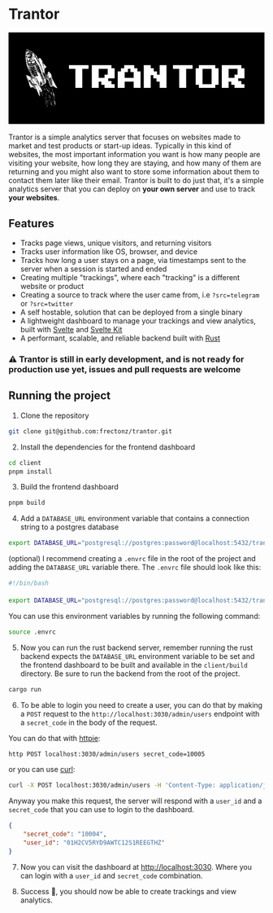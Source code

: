 # Trantor

![logo](./logo.png)

Trantor is a simple analytics server that focuses on websites made to market and test products or start-up ideas. Typically in this kind of websites, the most important information you want is how many people are visiting your website, how long they are staying, and how many of them are returning and you might also want to store some information about them to contact them later like their email. Trantor is built to do just that, it's a simple analytics server that you can deploy on **your own server** and use to track **your websites**.

## Features

- Tracks page views, unique visitors, and returning visitors
- Tracks user information like OS, browser, and device
- Tracks how long a user stays on a page, via timestamps sent to the server when a session is started and ended
- Creating multiple "trackings", where each "tracking" is a different website or product
- Creating a source to track where the user came from, i.e `?src=telegram` or `?src=twitter`
- A self hostable, solution that can be deployed from a single binary
- A lightweight dashboard to manage your trackings and view analytics, built with [Svelte](https://svelte.dev/) and [Svelte Kit](https://kit.svelte.dev/)
- A performant, scalable, and reliable backend built with [Rust](https://www.rust-lang.org/)

### ⚠️ **Trantor** is still in early development, and is not ready for production use yet, issues and pull requests are welcome

## Running the project

1. Clone the repository

```bash
git clone git@github.com:frectonz/trantor.git
```

2. Install the dependencies for the frontend dashboard

```bash
cd client
pnpm install
```

3. Build the frontend dashboard

```bash
pnpm build
```

4. Add a `DATABASE_URL` environment variable that contains a connection string to a postgres database

```bash
export DATABASE_URL="postgresql://postgres:password@localhost:5432/trantor"
```

(optional) I recommend creating a `.envrc` file in the root of the project and adding the `DATABASE_URL` variable there.
The `.envrc` file should look like this:

```bash
#!/bin/bash

export DATABASE_URL="postgresql://postgres:password@localhost:5432/trantor"
```

You can use this environment variables by running the following command:

```bash
source .envrc
```

5. Now you can run the rust backend server, remember running the rust backend expects the `DATABASE_URL` environment variable to be set and the frontend dashboard to be built and available in the `client/build` directory. Be sure to run the backend from the root of the project.

```bash
cargo run
```

6. To be able to login you need to create a user, you can do that by making a `POST` request to the `http://localhost:3030/admin/users` endpoint with a `secret_code` in the body of the request.

You can do that with [httpie](https://httpie.io/):

```bash
http POST localhost:3030/admin/users secret_code=10005
```

or you can use [curl](https://curl.se/):

```bash
curl -X POST localhost:3030/admin/users -H 'Content-Type: application/json' -d '{"secret_code":"10005"}'
```

Anyway you make this request, the server will respond with a `user_id` and a `secret_code` that you can use to login to the dashboard.

```json
{
    "secret_code": "10004",
    "user_id": "01H2CV5RYD9AWTC12S1REEGTHZ"
}
```

7. Now you can visit the dashboard at <http://localhost:3030>. Where you can login with a `user_id` and `secret_code` combination.

8. Success 🎉, you should now be able to create trackings and view analytics.
